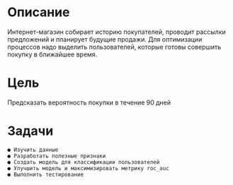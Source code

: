 #  Описание

   Интернет-магазин собирает историю покупателей, проводит рассылки предложений и 
   планирует будущие продажи. Для оптимизации процессов надо выделить пользователей, 
   которые готовы совершить покупку в ближайшее время.
   
# Цель

  Предсказать вероятность покупки в течение 90 дней
# Задачи

    ● Изучить данные
    ● Разработать полезные признаки
    ● Создать модель для классификации пользователей
    ● Улучшить модель и максимизировать метрику roc_auc
    ● Выполнить тестирование

